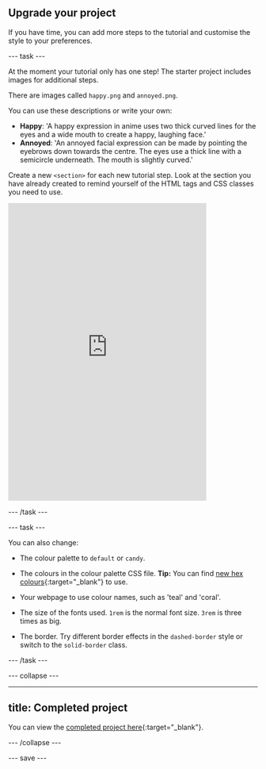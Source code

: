 ## Upgrade your project

<div style="display: flex; flex-wrap: wrap">
<div style="flex-basis: 200px; flex-grow: 1; margin-right: 15px;">
If you have time, you can add more steps to the tutorial and customise the style to your preferences. 
</div>
</div>

--- task ---

At the moment your tutorial only has one step! The starter project includes images for additional steps.

There are images called `happy.png` and `annoyed.png`.

You can use these descriptions or write your own:

+ **Happy**: 'A happy expression in anime uses two thick curved lines for the eyes and a wide mouth to create a happy, laughing face.'
+ **Annoyed**: 'An annoyed facial expression can be made by pointing the eyebrows down towards the centre. The eyes use a thick line with a semicircle underneath. The mouth is slightly curved.'

Create a new `<section>` for each new tutorial step. Look at the section you have already created to remind yourself of the HTML tags and CSS classes you need to use.

<div>
<iframe src="https://staging-editor.raspberrypi.org/en/embed/viewer/anime-expressions-step-8" width="400" height="600" frameborder="0" marginwidth="0" marginheight="0" allowfullscreen> </iframe>

</div>

--- /task ---

--- task ---

You can also change:

+ The colour palette to `default` or `candy`.

+ The colours in the colour palette CSS file. **Tip:** You can find [new hex colours](https://rpf.io/colours){:target="_blank"} to use.

+ Your webpage to use colour names, such as 'teal' and 'coral'.

+ The size of the fonts used. `1rem` is the normal font size. `3rem` is three times as big.

+ The border. Try different border effects in the `dashed-border` style or switch to the `solid-border` class.

--- /task ---

--- collapse ---

---
title: Completed project
---

You can view the [completed project here](https://staging-editor.raspberrypi.org/en/projects/anime-expressions-complete){:target="_blank"}.

--- /collapse ---

--- save ---
